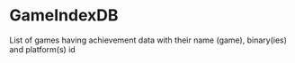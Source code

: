 # GameIndexDB
List of games having achievement data with their name (game), binary(ies) and platform(s) id
